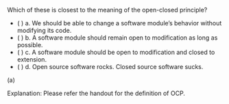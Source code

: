 <panel header=":lock::key: Meaning of OCP">
<question>

Which of these is closest to the meaning of the open-closed principle?

- ( ) a. We should be able to change a software module’s behavior without modifying its code.
- ( ) b. A software module should remain open to modification as long as possible.
- ( ) c. A software module should be open to modification and closed to extension.
- ( ) d. Open source software rocks. Closed source software sucks.

<div slot="answer">

(a)

Explanation: Please refer the handout for the definition of OCP.

</div>
</question>
</panel>

